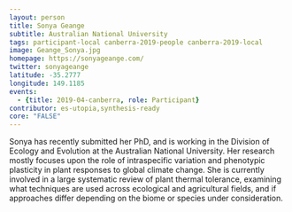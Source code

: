 ```yaml
---
layout: person
title: Sonya Geange
subtitle: Australian National University
tags: participant-local canberra-2019-people canberra-2019-local
image: Geange_Sonya.jpg
homepage: https://sonyageange.com/
twitter: sonyageange
latitude: -35.2777
longitude: 149.1185
events:
  - {title: 2019-04-canberra, role: Participant}
contributor: es-utopia,synthesis-ready
core: "FALSE"
---
```

Sonya has recently submitted her PhD, and is working in the Division of Ecology and Evolution at the Australian National University. Her research mostly focuses upon the role of intraspecific variation and phenotypic plasticity in plant responses to global climate change. She is currently involved in a large systematic review of plant thermal tolerance, examining what techniques are used across ecological and agricultural fields, and if approaches differ depending on the biome or species under consideration.